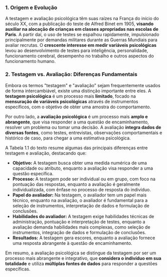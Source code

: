 
### 1. Origem e Evolução

A testagem e avaliação psicológica têm suas raízes na França do início do século XX, com a publicação do teste de Alfred Binet em 1905, **visando auxiliar na alocação de crianças em classes apropriadas nas escolas de Paris**. A partir daí, o uso de testes se espalhou rapidamente, impulsionado principalmente por demandas militares durante as Guerras Mundiais para avaliar recrutas. O **crescente interesse em medir variáveis psicológicas** levou ao desenvolvimento de testes para inteligência, personalidade, funcionamento cerebral, desempenho no trabalho e outros aspectos do funcionamento humano.

### 2. Testagem vs. Avaliação: Diferenças Fundamentais

Embora os termos "testagem" e "avaliação" sejam frequentemente usados de forma intercambiável, existe uma distinção importante entre eles. A **testagem psicológica** é um processo mais **limitado**, focado na **mensuração de variáveis psicológicas** através de instrumentos específicos, com o objetivo de obter uma amostra do comportamento.

Por outro lado, a **avaliação psicológica** é um processo mais **amplo e abrangente**, que visa responder a uma questão de encaminhamento, resolver um problema ou tomar uma decisão. A avaliação **integra dados de diversas fontes**, como testes, entrevistas, observações comportamentais e histórico de caso, para chegar a uma estimativa psicológica.

A Tabela 1.1 do texto resume algumas das principais diferenças entre testagem e avaliação, destacando que:

- **Objetivo:** A testagem busca obter uma medida numérica de uma capacidade ou atributo, enquanto a avaliação visa responder a uma questão específica.
- **Processo:** A testagem pode ser individual ou em grupo, com foco na pontuação das respostas, enquanto a avaliação é geralmente individualizada, com ênfase no processo de resposta do indivíduo.
- **Papel do avaliador:** Na testagem, o avaliador tem um papel mais técnico, enquanto na avaliação, o avaliador é fundamental para a seleção de instrumentos, interpretação de dados e formulação de conclusões.
- **Habilidades do avaliador:** A testagem exige habilidades técnicas de administração, pontuação e interpretação de testes, enquanto a avaliação demanda habilidades mais complexas, como seleção de instrumentos, integração de dados e formulação de conclusões.
- **Resultados:** A testagem gera escores, enquanto a avaliação fornece uma resposta abrangente à questão de encaminhamento.

Em resumo, a avaliação psicológica se distingue da testagem por ser um processo mais abrangente e integrativo, que **considera o indivíduo em sua totalidade** e utiliza **múltiplas fontes de dados** para responder a questões específicas.